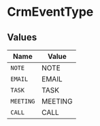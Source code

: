 # CrmEventType


## Values

| Name      | Value     |
| --------- | --------- |
| `NOTE`    | NOTE      |
| `EMAIL`   | EMAIL     |
| `TASK`    | TASK      |
| `MEETING` | MEETING   |
| `CALL`    | CALL      |